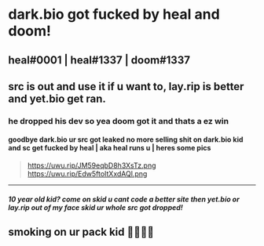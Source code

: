 # dark.bio got fucked by heal and doom!

## heal#0001 | heal#1337 | doom#1337

## src is out and use it if u want to, lay.rip is better and yet.bio get ran.

### he dropped his dev so yea doom got it and thats a ez win 

#### goodbye dark.bio ur src got leaked no more selling shit on dark.bio kid and sc get fucked by heal | aka heal runs u | heres some pics

> https://uwu.rip/JM59eqbD8h3XsTz.png
> https://uwu.rip/Edw5ftoItXxdAQl.png


------------
##### 10 year old kid? come on skid u cant code a better site then yet.bio or lay.rip out of my face skid ur whole src got dropped!

## smoking on ur pack kid 🚬🚬🚬🚬
